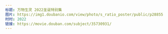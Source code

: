 ```yaml
---
标题: 万物生灵 2022圣诞特别集
图片: https://img1.doubanio.com/view/photo/s_ratio_poster/public/p2885514248.jpg
时时: 2022
链接: https://movie.douban.com/subject/35730931/
---
```

